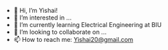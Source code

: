 - 👋 Hi, I’m Yishai!
- 👀 I’m interested in ...
- 🌱 I’m currently learning Electrical Engineering at BIU
- 💞️ I’m looking to collaborate on ...
- 📫 How to reach me: Yishai20@gmail.com

<!---
YishaiEngler/YishaiEngler is a ✨ special ✨ repository because its `README.md` (this file) appears on your GitHub profile.
You can click the Preview link to take a look at your changes.
--->
